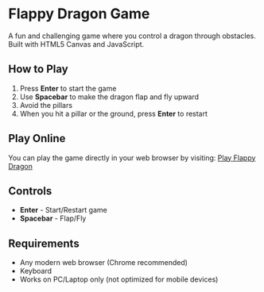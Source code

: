 # Flappy Dragon Game

A fun and challenging game where you control a dragon through obstacles. Built with HTML5 Canvas and JavaScript.

## How to Play

1. Press **Enter** to start the game
2. Use **Spacebar** to make the dragon flap and fly upward
3. Avoid the pillars
4. When you hit a pillar or the ground, press **Enter** to restart

## Play Online

You can play the game directly in your web browser by visiting:
[Play Flappy Dragon](https://YOUR_USERNAME.github.io/flappy-dragon)

## Controls

- **Enter** - Start/Restart game
- **Spacebar** - Flap/Fly

## Requirements

- Any modern web browser (Chrome recommended)
- Keyboard
- Works on PC/Laptop only (not optimized for mobile devices) 